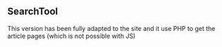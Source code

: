## SearchTool
This version has been fully adapted to the site and it use PHP to get the article pages (which is not possible with JS)
